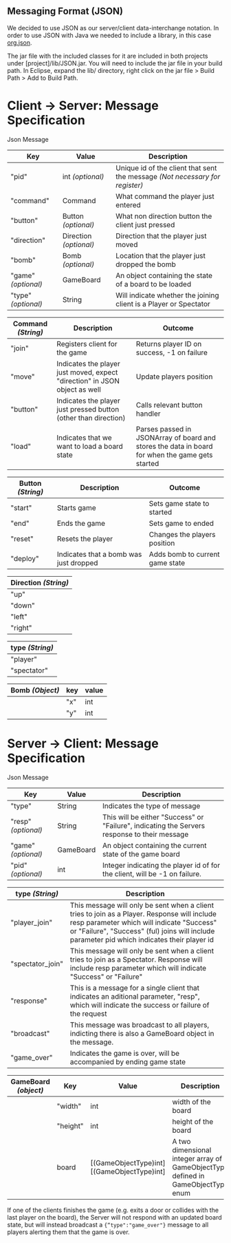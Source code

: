## Messaging Format (JSON)

We decided to use JSON as our server/client data-interchange notation.
In order to use JSON with Java we needed to include a
library, in this case [org.json](http://www.json.org/java/index.html).

The jar file with the included classes for it are included in both projects under [project]/lib/JSON.jar. You will need to include the jar file in your build path. In Eclipse, expand the lib/ directory, right click on the jar file > Build Path > Add to Build Path.

Client -> Server: Message Specification
===
Json Message

|Key|Value|Description|
|---|-----|---|
|"pid"|int *(optional)*|Unique id of the client that sent the message *(Not necessary for register)*|
|"command"|Command|What command the player just entered|
|"button"|Button *(optional)*|What non direction button the client just pressed|
|"direction"| Direction *(optional)*| Direction that the player just moved|
|"bomb"|Bomb *(optional)*| Location that the player just dropped the bomb|
|"game" *(optional)*|GameBoard|An object containing the state of a board to be loaded|
|"type" *(optional)*|String|Will indicate whether the joining client is a Player or Spectator|


|Command *(String)*|Description|Outcome|
|--------|---|---|
|"join"|Registers client for the game|Returns player ID on success, -1 on failure|
|"move"|Indicates the player just moved, expect "direction" in JSON object as well|Update players position|
|"button"|Indicates the player just pressed button (other than direction)| Calls relevant button handler|
|"load"|Indicates that we want to load a board state|Parses passed in JSONArray of board and stores the data in board for when the game gets started|



|Button *(String)*|Description|Outcome|
|---|---|---|
|"start"|Starts game| Sets game state to started|
|"end"|Ends the game| Sets game to ended|
|"reset"|Resets the player|Changes the players position|
|"deploy"|Indicates that a bomb was just dropped|Adds bomb to current game state|

|Direction *(String)*|
|---|
|"up"|
|"down"|
|"left"|
|"right"|

|type *(String)*|
|---|
|"player"|
|"spectator"|

|Bomb *(Object)*|key|value|
|---|---|---|
||"x"|int|
||"y"|int|


Server -> Client: Message Specification
===
Json Message

|Key|Value|Description|
|---|---|---|
|"type"|String|Indicates the type of message|
|"resp" *(optional)*|String|This will be either "Success" or "Failure", indicating the Servers response to their message|
|"game" *(optional)*|GameBoard|An object containing the current state of the game board|
|"pid" *(optional)*|int|Integer indicating the player id of for the client, will be -1 on failure.|


|type *(String)*|Description|
|---|---|
|"player_join"|This message will only be sent when a client tries to join as a Player. Response will include resp parameter which will indicate "Success" or "Failure", "Success" (ful) joins will include parameter pid which indicates their player id|
|"spectator_join"|This message will only be sent when a client tries to join as a Spectator. Response will include resp parameter which will indicate "Success" or "Failure"|
|"response"|This is a message for a single client that indicates an aditional parameter, "resp", which will indicate the success or failure of the request|
|"broadcast"|This message was broadcast to all players, indicting there is also a GameBoard object in the message.|
|"game_over"|Indicates the game is over, will be accompanied by ending game state|

|GameBoard *(object)*|Key|Value|Description|
|---|-----|---|---|
||"width"|int|width of the board|
||"height"|int|height of the board|
||board|[(GameObjectType)int][(GameObjectType)int]|A two dimensional integer array of GameObjectType defined in GameObjectType enum|

If one of the clients finishes the game (e.g. exits a door or collides with the last player on the board), the Server will not respond
with an updated board state, but will instead broadcast a `{“type":"game_over"}` message to all players alerting them that the game is over.
